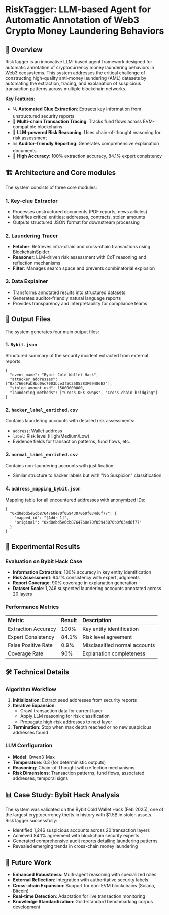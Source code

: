 # RiskTagger: LLM-based Agent for Automatic Annotation of Web3 Crypto Money Laundering Behaviors


## 📖 Overview

RiskTagger is an innovative LLM-based agent framework designed for automatic annotation of cryptocurrency money laundering behaviors in Web3 ecosystems. This system addresses the critical challenge of constructing high-quality anti-money laundering (AML) datasets by automating the extraction, tracing, and explanation of suspicious transaction patterns across multiple blockchain networks.

**Key Features:**

- 🔍 **Automated Clue Extraction**: Extracts key information from unstructured security reports
- 🔄 **Multi-chain Transaction Tracing**: Tracks fund flows across EVM-compatible blockchains
- 🧠 **LLM-powered Risk Reasoning**: Uses chain-of-thought reasoning for risk assessment
- 📊 **Auditor-friendly Reporting**: Generates comprehensive explanation documents
- 🎯 **High Accuracy**: 100% extraction accuracy, 84.1% expert consistency

## 🏗️ Architecture and Core modules

The system consists of three core modules:

### 1. Key-clue Extractor

- Processes unstructured documents (PDF reports, news articles)
- Identifies critical entities: addresses, contracts, stolen amounts
- Outputs structured JSON format for downstream processing

### 2. Laundering Tracer

- **Fetcher**: Retrieves intra-chain and cross-chain transactions using BlockchainSpider
- **Reasoner**: LLM-driven risk assessment with CoT reasoning and reflection mechanisms
- **Filter**: Manages search space and prevents combinatorial explosion

### 3. Data Explainer

- Transforms annotated results into structured datasets
- Generates auditor-friendly natural language reports
- Provides transparency and interpretability for compliance teams


## 📁 Output Files

The system generates four main output files:

### 1. `Bybit.json`

Structured summary of the security incident extracted from external reports:

```
{
  "event_name": "Bybit Cold Wallet Hack",
  "attacker_addresses": ["0x47666Fab8bd0Ac7003bce3f5C3585383F09486E2"],
  "stolen_amount_usd": 15000000000,
  "laundering_methods": ["Cross-DEX swaps", "Cross-chain bridging"]
}
```

### 2. `hacker_label_enriched.csv`

Contains laundering accounts with detailed risk assessments:

- `address`: Wallet address
- `label`: Risk level (High/Medium/Low)
- Evidence fields for transaction patterns, fund flows, etc.

### 3. `normal_label_enriched.csv`

Contains non-laundering accounts with justification:

- Similar structure to hacker labels but with "No Suspicion" classification

### 4. `address_mapping_bybit.json`

Mapping table for all encountered addresses with anonymized IDs:

```
{
  "0xd0ebd5e6cb8764768e70f05943070b0f034d6f77": {
    "mapped_id": "[Addr-1]",
    "original": "0xd0ebd5e6cb8764768e70f05943070b0f034d6f77"
  }
}
```

## 🔬 Experimental Results

### Evaluation on Bybit Hack Case

- **Information Extraction**: 100% accuracy in key entity identification
- **Risk Assessment**: 84.1% consistency with expert judgments
- **Report Coverage**: 90% coverage in explanation generation
- **Dataset Scale**: 1,246 suspected laundering accounts annotated across 20 layers

### Performance Metrics

| Metric              | Result | Description                   |
| :------------------ | :----- | :---------------------------- |
| Extraction Accuracy | 100%   | Key entity identification     |
| Expert Consistency  | 84.1%  | Risk level agreement          |
| False Positive Rate | 0.9%   | Misclassified normal accounts |
| Coverage Rate       | 90%    | Explanation completeness      |

## 🛠️ Technical Details

### Algorithm Workflow

1. **Initialization**: Extract seed addresses from security reports
2. **Iterative Expansion**:
   - Crawl transaction data for current layer
   - Apply LLM reasoning for risk classification
   - Propagate high-risk addresses to next layer
3. **Termination**: Stop when max depth reached or no new suspicious addresses found

### LLM Configuration

- **Model**: Qwen3-Max
- **Temperature**: 0.3 (for deterministic outputs)
- **Reasoning**: Chain-of-Thought with reflection mechanisms
- **Risk Dimensions**: Transaction patterns, fund flows, associated addresses, temporal signs

## 📊 Case Study: Bybit Hack Analysis

The system was validated on the Bybit Cold Wallet Hack (Feb 2025), one of the largest cryptocurrency thefts in history with $1.5B in stolen assets. RiskTagger successfully:

- Identified 1,246 suspicious accounts across 20 transaction layers
- Achieved 84.1% agreement with blockchain security experts
- Generated comprehensive audit reports detailing laundering patterns
- Revealed emerging trends in cross-chain money laundering

## 🔮 Future Work

- **Enhanced Robustness**: Multi-agent reasoning with specialized roles
- **External Reflection**: Integration with authoritative security labels
- **Cross-chain Expansion**: Support for non-EVM blockchains (Solana, Bitcoin)
- **Real-time Detection**: Adaptation for live transaction monitoring
- **Knowledge Standardization**: Gold-standard benchmarking corpus development
